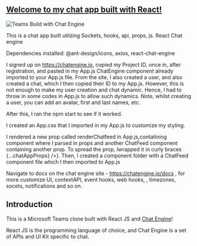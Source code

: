 <h2>
<a href="https://chat-app-ea6c6.firebaseapp.com/">Welcome to my chat app built with React!</a>
</h2>

![Teams Build with Chat Engine](https://i.ibb.co/vDhx8Md/Whats-App-Image-2021-01-26-at-02-01-43.jpg)

This is a chat app built utilzing Sockets, hooks, api, props, js.   React Chat engine

Dependencies installed: @ant-design/icons, axios, react-chat-engine

I signed up on https://chatengine.io, copied my Project ID, once in, after  registration, and pasted in my App.js ChatEngine component already imported to your App.js file. From the site, I also created a user, and also created a chat, which I then copied their ID to my App.js. However, this is not enough to make my user creation and chat dynamic. Hence, I had to throw in some codes in App.js to allow such dynamics. Note, whilst creating a user, you can add an avatar, first and last names, etc.

After this, I ran the npm start to see if it worked.

I created an App.css that I imported in my App.js to customize my styling.

I rendered a new prop called renderChatfeed in App.js,contatining component where I parsed in props and another ChatFeed component containing another prop. To spread the prop, Iwrapped it in curly braces {...chatAppProps} />}. Then, I created a component folder with a ChatFeed component file which I then imported to App.js

Navigate to docs on the chat engine site - https://chatengine.io/docs , for more customize UI, contextAPI, event hooks, web hooks, , timezones, socets, notifications and so on.


## Introduction

This is a Microsoft Teams clone built with React JS and [Chat Engine](https://chatengine.io)!

React JS is the programming language of choice, and Chat Engine is a set of APIs and UI Kit specific to chat.

